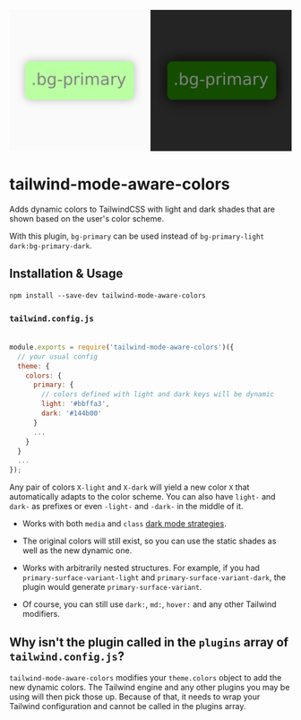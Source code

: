 ![Banner](https://raw.githubusercontent.com/JavierM42/tailwind-mode-aware-colors/main/image.png)

# tailwind-mode-aware-colors

Adds dynamic colors to TailwindCSS with light and dark shades that are shown based on the user's color scheme.

With this plugin, `bg-primary` can be used instead of `bg-primary-light dark:bg-primary-dark`.

## Installation & Usage

```
npm install --save-dev tailwind-mode-aware-colors
```

### `tailwind.config.js`
```js

module.exports = require('tailwind-mode-aware-colors')({
  // your usual config
  theme: {
    colors: {
      primary: {
        // colors defined with light and dark keys will be dynamic
        light: '#bbffa3',
        dark: '#144b00'
      }
      ...
    }
  }
  ...
});
```

Any pair of colors `X-light` and `X-dark` will yield a new color `X` that automatically adapts to the color scheme. You can also have `light-` and `dark-` as prefixes or even `-light-` and `-dark-` in the middle of it.

- Works with both `media` and `class` [dark mode strategies](https://tailwindcss.com/docs/dark-mode#toggling-dark-mode-manually).

- The original colors will still exist, so you can use the static shades as well as the new dynamic one.

- Works with arbitrarily nested structures. For example, if you had `primary-surface-variant-light` and `primary-surface-variant-dark`, the plugin would generate `primary-surface-variant`.

- Of course, you can still use `dark:`, `md:`, `hover:` and any other Tailwind modifiers.

## Why isn't the plugin called in the `plugins` array of `tailwind.config.js`?

`tailwind-mode-aware-colors` modifies your `theme.colors` object to add the new dynamic colors. The Tailwind engine and any other plugins you may be using will then pick those up. Because of that, it needs to wrap your Tailwind configuration and cannot be called in the plugins array.
